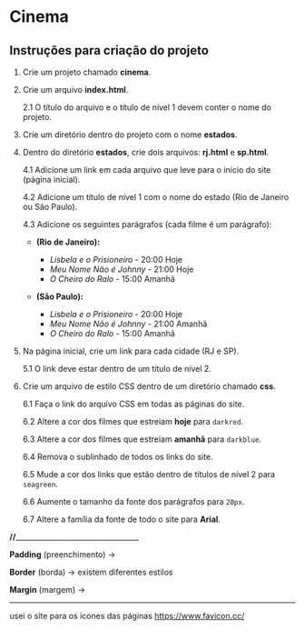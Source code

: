 # Cinema

## Instruções para criação do projeto

1. Crie um projeto chamado **cinema**.

2. Crie um arquivo **index.html**.

   2.1 O título do arquivo e o título de nível 1 devem conter o nome do projeto.

3. Crie um diretório dentro do projeto com o nome **estados**.

4. Dentro do diretório **estados**, crie dois arquivos: **rj.html** e **sp.html**.

   4.1 Adicione um link em cada arquivo que leve para o início do site (página inicial).

   4.2 Adicione um título de nível 1 com o nome do estado (Rio de Janeiro ou São Paulo).

   4.3 Adicione os seguintes parágrafos (cada filme é um parágrafo):
   
   - **(Rio de Janeiro):**
     - *Lisbela e o Prisioneiro* - 20:00 Hoje
     - *Meu Nome Não é Johnny* - 21:00 Hoje
     - *O Cheiro do Ralo* - 15:00 Amanhã
     
   - **(São Paulo):**
     - *Lisbela e o Prisioneiro* - 20:00 Hoje
     - *Meu Nome Não é Johnny* - 21:00 Amanhã
     - *O Cheiro do Ralo* - 15:00 Amanhã

5. Na página inicial, crie um link para cada cidade (RJ e SP).

   5.1 O link deve estar dentro de um título de nível 2.

6. Crie um arquivo de estilo CSS dentro de um diretório chamado **css**.

   6.1 Faça o link do arquivo CSS em todas as páginas do site.

   6.2 Altere a cor dos filmes que estreiam **hoje** para `darkred`.

   6.3 Altere a cor dos filmes que estreiam **amanhã** para `darkblue`.

   6.4 Remova o sublinhado de todos os links do site.

   6.5 Mude a cor dos links que estão dentro de títulos de nível 2 para `seagreen`.

   6.6 Aumente o tamanho da fonte dos parágrafos para `20px`.

   6.7 Altere a família da fonte de todo o site para **Arial**.

______________//________________________________________________

**Padding** (preenchimento) ->

**Border** (borda) -> existem diferentes estilos 

**Margin** (margem) -> 


------

usei o site para os icones das páginas 
https://www.favicon.cc/